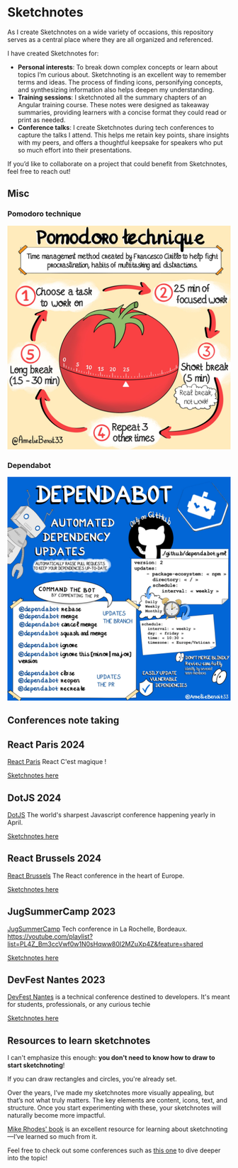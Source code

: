 # Sketchnotes

As I create Sketchnotes on a wide variety of occasions, this repository serves as a central place where they are all organized and referenced.

I have created Sketchnotes for:
- **Personal interests**: To break down complex concepts or learn about topics I’m curious about. Sketchnoting is an excellent way to remember terms and ideas. The process of finding icons, personifying concepts, and synthesizing information also helps deepen my understanding.
- **Training sessions**: I sketchnoted all the summary chapters of an Angular training course. These notes were designed as takeaway summaries, providing learners with a concise format they could read or print as needed.
- **Conference talks**: I create Sketchnotes during tech conferences to capture the talks I attend. This helps me retain key points, share insights with my peers, and offers a thoughtful keepsake for speakers who put so much effort into their presentations.

If you’d like to collaborate on a project that could benefit from Sketchnotes, feel free to reach out!


## Misc

### Pomodoro technique 

![Sketchnote of Pomodoro technique](misc/pomodoro.jpeg "Pomodoro technique")

### Dependabot 

![Sketchnote of Dependabot](misc/dependabot.jpeg "Dependabot")

## Conferences note taking 

## React Paris 2024

[React Paris](https://www.dotjs.io/) React C'est magique !

[Sketchnotes here](./React%Paris%202024/)

## DotJS 2024

[DotJS](https://www.dotjs.io/) The world's sharpest Javascript conference happening yearly in April.

[Sketchnotes here](./dotJS%202024/)

## React Brussels 2024

[React Brussels](https://www.react.brussels/) The React conference in the heart of Europe.

[Sketchnotes here](./React%Bussels%202024/)

## JugSummerCamp 2023

[JugSummerCamp](https://www.jugsummercamp.org/edition/15) Tech conference in La Rochelle, Bordeaux.
https://youtube.com/playlist?list=PL4Z_Bm3ccVwf0w1N0sHqww80I2MZuXp4Z&feature=shared

[Sketchnotes here](./JugSummerCamp%202023/)

## DevFest Nantes 2023

[DevFest Nantes](https://devfest2023.gdgnantes.com/en/) is a technical conference destined to developers. It's meant for students, professionals, or any curious techie

[Sketchnotes here](./Devfest%20Nantes%202023/)

## Resources to learn sketchnotes 

I can't emphasize this enough: **you don't need to know how to draw to start sketchnoting**! 

If you can draw rectangles and circles, you're already set.

Over the years, I’ve made my sketchnotes more visually appealing, but that’s not what truly matters. The key elements are content, icons, text, and structure. Once you start experimenting with these, your sketchnotes will naturally become more impactful.

[Mike Rhodes' book](https://rohdesign.com/handbook) is an excellent resource for learning about sketchnoting—I’ve learned so much from it.

Feel free to check out some conferences such as [this one](https://youtu.be/sxyHF5pptgY) to dive deeper into the topic! 

